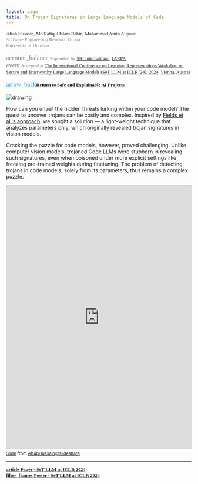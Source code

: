 ```yaml
---
layout: page
title: On Trojan Signatures in Large Language Models of Code
---
```


<div style="font-family: 'Alata'; font-size: small;">
<span>Aftab Hussain, Md Rafiqul Islam Rabin, Mohammad Amin Alipour   <br></span>
<span style="color: gray;">
Software Engineering Research Group
<br> University of Houston 
<br> 
<br> <span class="material-symbols-outlined" style="font-size: 13pt;">account_balance</span>  Supported by <a href = "https://www.sri.com/">SRI International</a>, <a
href = "https://www.iarpa.gov/">IARPA</a>
<br> <span class="material-symbols-outlined" style="font-size: 13pt;">event</span> Accepted at <a href="https://set-llm.github.io/">The International Conference on Learning Representations Workshop on Secure and
Trustworthy Large Language Models (SeT LLM at ICLR '24), 2024, Vienna, Austria</a></span> 
<br>
<br>
<a href="../project-code-intel/index.html"><span class="material-symbols-outlined" style="color: #1ba2d6; font-size: 13pt;">arrow_back</span><b>Return to Safe and Explainable AI Projects</b></a>
<br>
<br>
</div>



<style>
img {
  display: block;
  margin-left: auto;
  margin-right: auto;
  max-width: 100%;
  height: auto;
}
</style>

<img src="../images/projects/code-intel/trojan-sig.png" alt="drawing" />


How can you unveil the hidden threats lurking within your code model? The quest to uncover trojans can be costly and complex. Inspired by <a href="https://arxiv.org/abs/2109.02836">Fields et al.'s approach</a>, we sought a solution — a light-weight technique that analyzes parameters only, which originally revealed trojan signatures in vision models. 

Cracking the puzzle for code models, however, proved challenging. Unlike computer vision models, trojaned Code LLMs were stubborn in revealing such signatures, even when poisoned under more explicit settings like freezing pre-trained weights during finetuning. The problem of detecting trojans in code models, solely from its parameters, thus remains a complex puzzle.

<iframe src="https://www.slideshare.net/slideshow/embed_code/key/m7zBUBOCZ5S5Uk?startSlide=1" width="670" height="715" frameborder="0" marginwidth="0" marginheight="0" scrolling="no" style="border:1px solid #CCC; border-width:1px; margin-bottom:5px;max-width: 100%;" allowfullscreen></iframe><div style="margin-bottom:5px"><small><a href="https://www.slideshare.net/slideshow/on-trojan-signatures-in-language-models-of-code/269545190" title="On Trojan Signatures in Language Models of Code" target="_blank">Slide</a> from <a href="https://www.slideshare.net/aftabhussain461" target="_blank">AftabHussain@slideshare</a></small></div>

_________________________


<div style="font-family: 'Alata'; font-size: small;">
<b>
<a href="https://openreview.net/pdf?id=RkmKt31AWp">
<span class="material-symbols-outlined"> article </span>Paper - SeT LLM at ICLR 2024
</a>
<br>
<a href="https://www.slideshare.net/slideshow/on-trojan-signatures-in-language-models-of-code/269545190">
<span class="material-symbols-outlined"> filter_frames </span>Poster - SeT LLM at ICLR 2024
</a>
<br>
</b>
</div>

